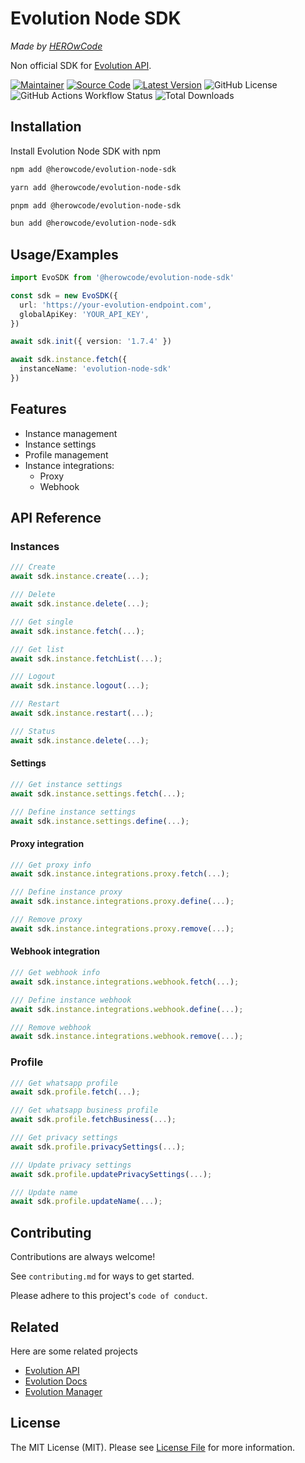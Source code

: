 # Evolution Node SDK
*Made by [HEROwCode](https://github.com/judsonjuniorr)*

Non official SDK for [Evolution API](https://github.com/EvolutionAPI/evolution-api).

[![Maintainer](https://img.shields.io/badge/maintainer-%40judsonjuniorr-%239580FF?style=plastic)](https://judsoncairo.com)
[![Source Code](https://img.shields.io/badge/source-judsonjuniorr/evolution--node--sdk-%239580FF?style=plastic)](https://github.com/judsonjuniorr/evolution-node-sdk)
[![Latest Version](https://img.shields.io/github/release/judsonjuniorr/evolution-node-sdk.svg?style=plastic&color=%239580FF)](https://github.com/judsonjuniorr/evolution-node-sdk/releases)
![GitHub License](https://img.shields.io/github/license/judsonjuniorr/evolution-node-sdk)
![GitHub Actions Workflow Status](https://img.shields.io/github/actions/workflow/status/judsonjuniorr/evolution-node-sdk/npm.yml)
![Total Downloads](https://img.shields.io/npm/d18m/%40herowcode%2Fevolution-node-sdk)


## Installation

Install Evolution Node SDK with npm

```bash
npm add @herowcode/evolution-node-sdk
```
```bash
yarn add @herowcode/evolution-node-sdk
```
```bash
pnpm add @herowcode/evolution-node-sdk
```
```bash
bun add @herowcode/evolution-node-sdk
```

## Usage/Examples

```typescript
import EvoSDK from '@herowcode/evolution-node-sdk'

const sdk = new EvoSDK({
  url: 'https://your-evolution-endpoint.com',
  globalApiKey: 'YOUR_API_KEY',
})

await sdk.init({ version: '1.7.4' })

await sdk.instance.fetch({
  instanceName: 'evolution-node-sdk'
})
```


## Features

- Instance management
- Instance settings
- Profile management
- Instance integrations:
  - Proxy
  - Webhook


## API Reference

### Instances

```typescript
/// Create
await sdk.instance.create(...);

/// Delete
await sdk.instance.delete(...);

/// Get single
await sdk.instance.fetch(...);

/// Get list
await sdk.instance.fetchList(...);

/// Logout
await sdk.instance.logout(...);

/// Restart
await sdk.instance.restart(...);

/// Status
await sdk.instance.delete(...);
```

#### Settings

```typescript
/// Get instance settings
await sdk.instance.settings.fetch(...);

/// Define instance settings
await sdk.instance.settings.define(...);
```

#### Proxy integration

```typescript
/// Get proxy info
await sdk.instance.integrations.proxy.fetch(...);

/// Define instance proxy
await sdk.instance.integrations.proxy.define(...);

/// Remove proxy
await sdk.instance.integrations.proxy.remove(...);
```

#### Webhook integration

```typescript
/// Get webhook info
await sdk.instance.integrations.webhook.fetch(...);

/// Define instance webhook
await sdk.instance.integrations.webhook.define(...);

/// Remove webhook
await sdk.instance.integrations.webhook.remove(...);
```


### Profile

```typescript
/// Get whatsapp profile
await sdk.profile.fetch(...);

/// Get whatsapp business profile
await sdk.profile.fetchBusiness(...);

/// Get privacy settings
await sdk.profile.privacySettings(...);

/// Update privacy settings
await sdk.profile.updatePrivacySettings(...);

/// Update name
await sdk.profile.updateName(...);
```


## Contributing

Contributions are always welcome!

See `contributing.md` for ways to get started.

Please adhere to this project's `code of conduct`.


## Related

Here are some related projects

- [Evolution API](https://github.com/EvolutionAPI/evolution-api)
- [Evolution Docs](https://github.com/EvolutionAPI/evolution-api)
- [Evolution Manager](https://github.com/EvolutionAPI/evolution-api)


## License

The MIT License (MIT). Please see [License File](https://github.com/judsonjuniorr/evolution-node-sdk/blob/master/LICENSE) for more information.